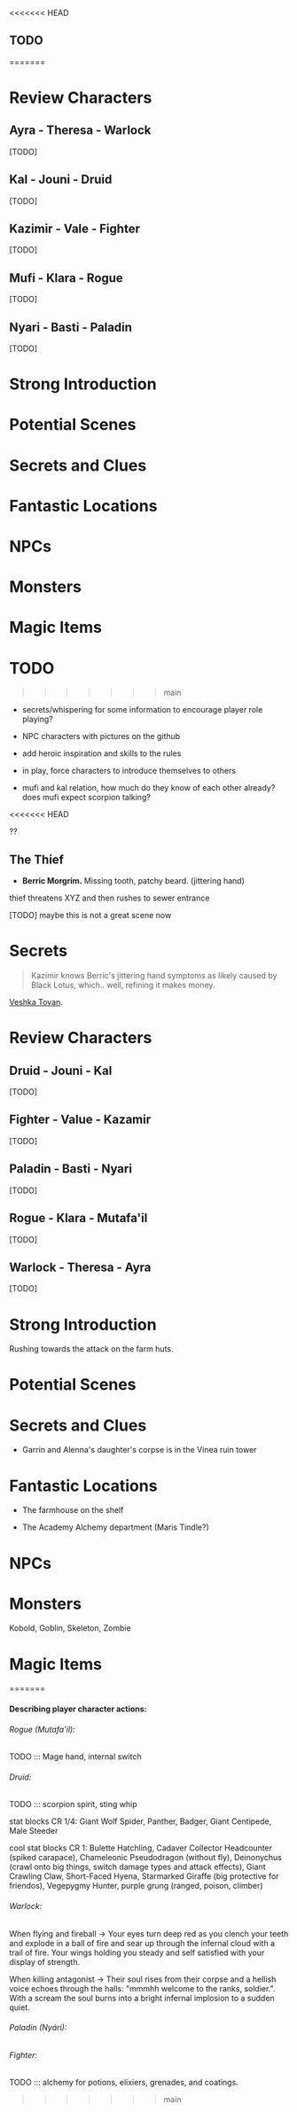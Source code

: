 <<<<<<< HEAD
## TODO

=======
# Review Characters
## Ayra - Theresa - Warlock 
[TODO]
## Kal - Jouni - Druid
[TODO]
## Kazimir - Vale - Fighter
[TODO]
## Mufi - Klara - Rogue
[TODO]
## Nyari - Basti - Paladin
[TODO]

# Strong Introduction
# Potential Scenes
# Secrets and Clues
# Fantastic Locations
# NPCs
# Monsters
# Magic Items


# TODO
>>>>>>> main

- secrets/whispering for some information to encourage player role playing?

- NPC characters with pictures on the github
- add heroic inspiration and skills to the rules
- in play, force characters to introduce themselves to others

- mufi and kal relation, how much do they know of each other already? does mufi expect scorpion talking? 

<<<<<<< HEAD



??
## The Thief

- **Berric Morgrim.** Missing tooth, patchy beard. (jittering hand)

thief threatens XYZ and then rushes to sewer entrance

[TODO] maybe this is not a great scene now




# Secrets


> Kazimir knows Berric's jittering hand symptoms as likely caused by Black Lotus, which.. well, refining it makes money.



[Veshka Tovan](./../arvandor/characters/living_npcs.md#veshka-tovan).


# Review Characters

## Druid - Jouni - Kal
[TODO]

## Fighter - Value - Kazamir
[TODO]

## Paladin - Basti - Nyari
[TODO]

## Rogue - Klara - Mutafa'il
[TODO]

## Warlock - Theresa - Ayra
[TODO]



# Strong Introduction
Rushing towards the attack on the farm huts.

# Potential Scenes


# Secrets and Clues

- Garrin and Alenna's daughter's corpse is in the Vinea ruin tower

# Fantastic Locations

- The farmhouse on the shelf

- The Academy Alchemy department (Maris Tindle?)

# NPCs
# Monsters
Kobold, Goblin, Skeleton, Zombie
# Magic Items

=======
#### Describing player character actions:

###### Rogue (Mutafa'il):
TODO ::: Mage hand, internal switch

###### Druid:
TODO ::: scorpion spirit, sting whip


stat blocks CR 1/4: Giant Wolf Spider, Panther, Badger, Giant Centipede, Male Steeder



cool stat blocks CR 1: Bulette Hatchling, Cadaver Collector Headcounter (spiked carapace), Chameleonic Pseudodragon (without fly), Deinonychus (crawl onto big things, switch damage types and attack effects), Giant Crawling Claw, Short-Faced Hyena, Starmarked Giraffe (big protective for friendos), Vegepygmy Hunter, purple grung (ranged, poison, climber)

###### Warlock:

When flying and fireball -> Your eyes turn deep red as you clench your teeth and explode in a ball of fire and sear up through the infernal cloud with a trail of fire. Your wings holding you steady and self satisfied with your display of strength. 

When killing antagonist -> Their soul rises from their corpse and a hellish voice echoes through the halls: "mmmhh welcome to the ranks, soldier.". With a scream the soul burns into a bright infernal implosion to a sudden quiet.

###### Paladin (Nyári):


###### Fighter:
TODO ::: alchemy for potions, elixiers, grenades, and coatings. 


>>>>>>> main
